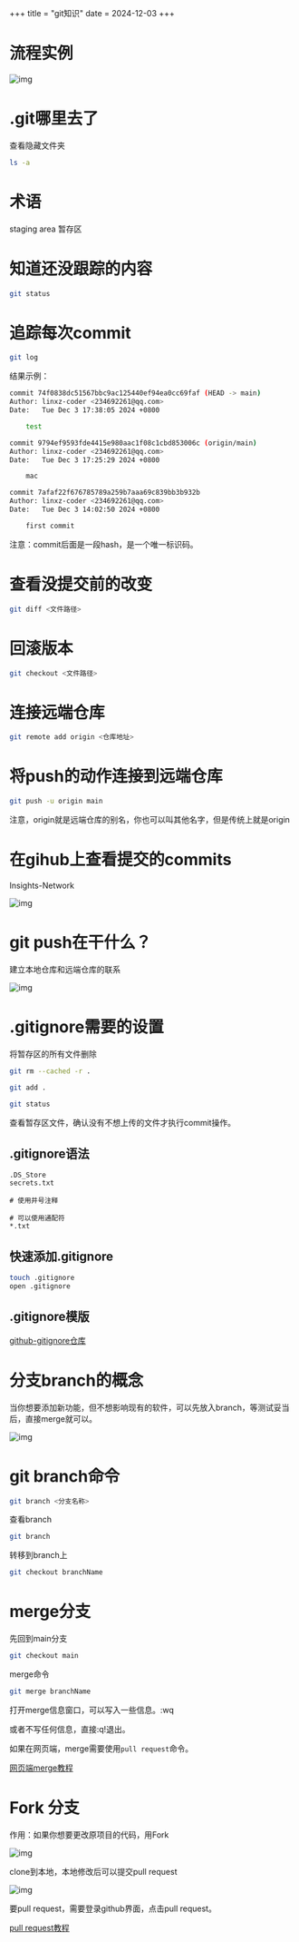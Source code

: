 +++
title = "git知识"
date = 2024-12-03
+++

# 流程实例

![img](https://linxz-aliyun.oss-cn-shenzhen.aliyuncs.com/images/202412031744824.png)


# .git哪里去了

查看隐藏文件夹

```bash
ls -a
``` 

# 术语

staging area 暂存区

# 知道还没跟踪的内容

```bash
git status
```

# 追踪每次commit

```bash
git log
```

结果示例：

```bash
commit 74f0838dc51567bbc9ac125440ef94ea0cc69faf (HEAD -> main)
Author: linxz-coder <234692261@qq.com>
Date:   Tue Dec 3 17:38:05 2024 +0800

    test

commit 9794ef9593fde4415e980aac1f08c1cbd853006c (origin/main)
Author: linxz-coder <234692261@qq.com>
Date:   Tue Dec 3 17:25:29 2024 +0800

    mac

commit 7afaf22f676785789a259b7aaa69c839bb3b932b
Author: linxz-coder <234692261@qq.com>
Date:   Tue Dec 3 14:02:50 2024 +0800

    first commit
```

注意：commit后面是一段hash，是一个唯一标识码。


# 查看没提交前的改变

```bash
git diff <文件路径>
```

# 回滚版本

```bash
git checkout <文件路径>
```

# 连接远端仓库

```bash
git remote add origin <仓库地址>
```

# 将push的动作连接到远端仓库

```bash
git push -u origin main
```

注意，origin就是远端仓库的别名，你也可以叫其他名字，但是传统上就是origin

# 在gihub上查看提交的commits

Insights-Network

![img](https://linxz-aliyun.oss-cn-shenzhen.aliyuncs.com/images/202412040947844.png)

# git push在干什么？

建立本地仓库和远端仓库的联系

![img](https://linxz-aliyun.oss-cn-shenzhen.aliyuncs.com/images/202412040951350.png)

# .gitignore需要的设置

将暂存区的所有文件删除

```bash
git rm --cached -r .

git add .

git status 
```

查看暂存区文件，确认没有不想上传的文件才执行commit操作。

## .gitignore语法

```
.DS_Store
secrets.txt

# 使用井号注释

# 可以使用通配符
*.txt

```

## 快速添加.gitignore

```bash
touch .gitignore
open .gitignore
```

## .gitignore模版

[github-gitignore仓库](https://github.com/github/gitignore)


# 分支branch的概念

当你想要添加新功能，但不想影响现有的软件，可以先放入branch，等测试妥当后，直接merge就可以。

![img](https://linxz-aliyun.oss-cn-shenzhen.aliyuncs.com/images/202412041012005.png)

# git branch命令

```bash
git branch <分支名称>
```

查看branch 

```bash
git branch
```

转移到branch上

```bash
git checkout branchName
```

# merge分支

先回到main分支

```bash
git checkout main
```

merge命令

```bash
git merge branchName
```

打开merge信息窗口，可以写入一些信息。:wq

或者不写任何信息，直接:q!退出。

如果在网页端，merge需要使用`pull request`命令。

[网页端merge教程](https://www.bilibili.com/video/BV12F4113794?spm_id_from=333.788.player.switch&vd_source=52e547e5d9000389c9906e8cf67193c7&p=154)

# Fork 分支

作用：如果你想要更改原项目的代码，用Fork

![img](https://linxz-aliyun.oss-cn-shenzhen.aliyuncs.com/images/202412041046705.png)

clone到本地，本地修改后可以提交pull request

![img](https://linxz-aliyun.oss-cn-shenzhen.aliyuncs.com/images/202412041047059.png)

要pull request，需要登录github界面，点击pull request。

[pull request教程](https://www.bilibili.com/video/BV12F4113794?spm_id_from=333.788.videopod.episodes&vd_source=52e547e5d9000389c9906e8cf67193c7&p=156)
